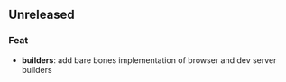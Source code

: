## Unreleased

### Feat

- **builders**: add bare bones implementation of browser and dev server builders
